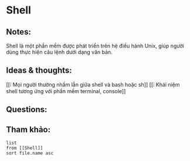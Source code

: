 # Shell

## Notes:
Shell là một phần mềm được phát triển trên hệ điều hành Unix, giúp người dùng thực hiện câu lệnh dưới dạng văn bản.

## Ideas & thoughts:
[[❕ Mọi người thường nhầm lẫn giữa shell và bash hoặc sh]]
[[❕ Khái niệm shell tương ứng với phần mềm terminal, console]]

## Questions:


## Tham khảo:
```dataview
list
from [[Shell]]
sort file.name asc
```